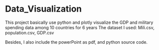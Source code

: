 # Data_Visualization
 This project basically use python and plotly visualize the GDP and military spending data  among 10 countries for 6 years
The dataset I used:
Mili.csv, population.csv, GDP.csv

Besides, I also include the powerPoint as pdf, and python source code.
